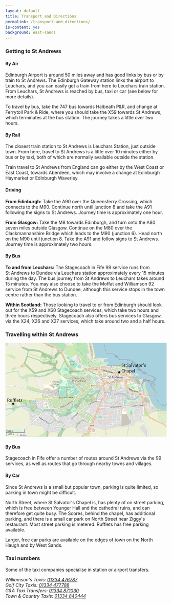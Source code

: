 ```yaml
---
layout: default
title: Transport and Directions
permalink: /transport-and-directions/
is-content: yes
background: east-sands
---
```


### Getting to St Andrews

#### By Air 

Edinburgh Airport is around 50 miles away and has good links by bus or by train to St Andrews. The Edinburgh Gateway station links the airport to Leuchars, and you can easily get a train from here to Leuchars train station. From Leuchars, St Andrews is reached by bus, taxi or car (see below for more details).

To travel by bus, take the 747 bus towards Halbeath P&amp;R, and change at Ferrytoll Park &amp; Ride, where you should take the X59 towards St Andrews, which terminates at the bus station. The journey takes a little over two hours.

#### By Rail

The closest train station to St Andrews is Leuchars Station, just outside town. From here, travel to St Andrews is a little over 10 minutes either by bus or by taxi, both of which are normally available outside the station. 

Train travel to St Andrews from England can go either by the West Coast or East Coast, towards Aberdeen, which may involve a change at Edinburgh Haymarket or Edinburgh Waverley.

#### Driving 

__From Edinburgh:__ Take the A90 over the Queensferry Crossing, which connects to the M90. Continue north until junction 8 and take the A91 following the signs to St Andrews. Journey time is approximately one hour.

__From Glasgow:__ Take the M8 towards Edinburgh, and turn onto the A80 seven miles outside Glasgow. Continue on the M80 over the Clackmannanshire Bridge which leads to the M90 (junction 6). Head north on the M90 until junction 8. Take the A91 and follow signs to St Andrews. Journey time is approximately two hours.

#### By Bus 

__To and from Leuchars:__
The Stagecoach in Fife 99 service runs from St Andrews to Dundee via Leuchars station approximately every 15 minutes during the day. The bus journey from St Andrews to Leuchars takes around 15 minutes. You may also choose to take the Moffat and Williamson 92 service from St Andrews to Dundee, although this service stops in the town centre rather than the bus station.

__Within Scotland:__
Those looking to travel to or from Edinburgh should look out for the X59 and X60 Stagecoach services, which take two hours and three hours respectively. Stagecoach also offers bus services to Glasgow, via the X24, X26 and X27 services, which take around two and a half hours.

### Travelling within St Andrews 

![Map of St Andrews showing the locations of St Salvator's Chapel and Rufflets Hotel](/images/st-andrews-map.png)

#### By Bus 

Stagecoach in Fife offer a number of routes around St Andrews via the 99 services, as well as routes that go through nearby towns and villages.

#### By Car

Since St Andrews is a small but popular town, parking is quite limited, so parking in town might be difficult.

North Street, where St Salvator's Chapel is, has plenty of on street parking, which is free between Younger Hall and the cathedral ruins, and can therefore get quite busy. The Scores, behind the chapel, has additional parking, and there is a small car park on North Street near Ziggy's restaurant. Most street parking is metered. Rufflets has free parking available.

Larger, free car parks are available on the edges of town on the North Haugh and by West Sands.

### Taxi numbers 

Some of the taxi companies specialise in station or airport transfers. 

<address>Williamson's Taxis: <a href="tel:+441334476787">01334 476787</a></address>
<address>Golf City Taxis: <a href="tel:+441334477788">01334 477788</a></address>
<address>G&A Taxi Transfers: <a href="tel:+441334871030">01334 871030</a></address>
<address>Town & Country Taxis: <a href="tel:+441334840444">01334 840444</a></address>

